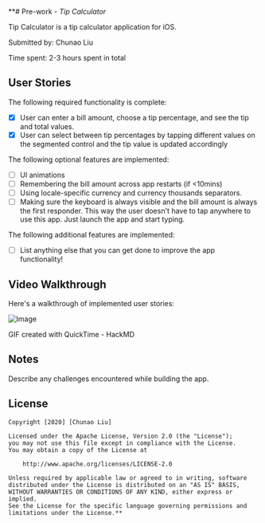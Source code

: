 **# Pre-work - *Tip Calculator*

Tip Calculator is a tip calculator application for iOS.

Submitted by: Chunao Liu

Time spent: 2-3 hours spent in total

## User Stories

The following required functionality is complete:

* [x] User can enter a bill amount, choose a tip percentage, and see the tip and total values.
* [x] User can select between tip percentages by tapping different values on the segmented control and the tip value is updated accordingly

The following optional features are implemented:

* [ ] UI animations
* [ ] Remembering the bill amount across app restarts (if <10mins)
* [ ] Using locale-specific currency and currency thousands separators.
* [ ] Making sure the keyboard is always visible and the bill amount is always the first responder. This way the user doesn't have to tap anywhere to use this app. Just launch the app and start typing.

The following additional features are implemented:

- [ ] List anything else that you can get done to improve the app functionality!

## Video Walkthrough

Here's a walkthrough of implemented user stories:


![Image](https://i.imgur.com/1CL13S0.gif)


GIF created with QuickTime - HackMD

## Notes

Describe any challenges encountered while building the app.

## License

    Copyright [2020] [Chunao Liu]

    Licensed under the Apache License, Version 2.0 (the "License");
    you may not use this file except in compliance with the License.
    You may obtain a copy of the License at

        http://www.apache.org/licenses/LICENSE-2.0

    Unless required by applicable law or agreed to in writing, software
    distributed under the License is distributed on an "AS IS" BASIS,
    WITHOUT WARRANTIES OR CONDITIONS OF ANY KIND, either express or implied.
    See the License for the specific language governing permissions and
    limitations under the License.**
